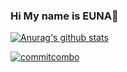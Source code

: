 ### Hi My name is EUNA👋

[![Anurag's github stats](https://github-readme-stats.vercel.app/api?username=beni1026)](https://github.com/anuraghazra/github-readme-stats)

[![commitcombo](http://commitcombo.com/combo-mini?user=beni1026&theme=Grass-mini)](https://github.com/devxb/CommitCombo)




